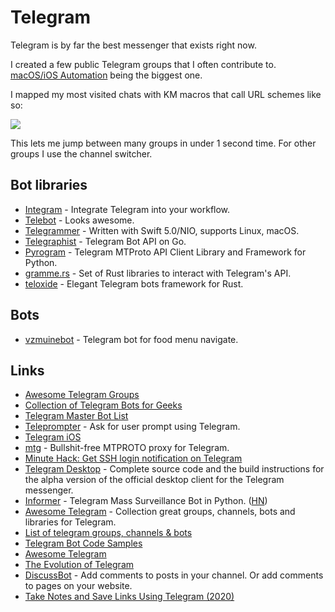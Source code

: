 # Telegram

Telegram is by far the best messenger that exists right now.

I created a few public Telegram groups that I often contribute to. [macOS/iOS Automation](https://t.me/joinchat/BBKnQU4_rty6_942PFbPbw) being the biggest one.

I mapped my most visited chats with KM macros that call URL schemes like so:

![](https://i.imgur.com/J2n7NpH.png)

This lets me jump between many groups in under 1 second time. For other groups I use the channel switcher.

## Bot libraries

* [Integram](https://github.com/requilence/integram) - Integrate Telegram into your workflow.
* [Telebot](https://github.com/tucnak/telebot) - Looks awesome.
* [Telegrammer](https://github.com/givip/Telegrammer) - Written with Swift 5.0/NIO, supports Linux, macOS.
* [Telegraphist](https://github.com/xamut/telegraphist) - Telegram Bot API on Go.
* [Pyrogram](https://github.com/pyrogram/pyrogram) - Telegram MTProto API Client Library and Framework for Python.
* [gramme.rs](https://github.com/Lonami/grammers) - Set of Rust libraries to interact with Telegram's API.
* [teloxide](https://github.com/teloxide/teloxide) - Elegant Telegram bots framework for Rust.

## Bots

* [vzmuinebot](https://github.com/ArtHome12/vzmuinebot) - Telegram bot for food menu navigate.

## Links

* [Awesome Telegram Groups](https://github.com/learn-anything/telegram-groups)
* [Collection of Telegram Bots for Geeks](https://medium.com/@ipestov/collection-of-telegram-bots-for-geeks-52fd821740c1)
* [Telegram Master Bot List](https://docs.google.com/spreadsheets/d/1uQP3f2bWuPapTn_1FUcL67jW9MwLzSjysji39pmyUxY/edit#gid=2104461983)
* [Teleprompter](https://github.com/r-darwish/Teleprompter) - Ask for user prompt using Telegram.
* [Telegram iOS](https://github.com/peter-iakovlev/Telegram-iOS)
* [mtg](https://github.com/9seconds/mtg) - Bullshit-free MTPROTO proxy for Telegram.
* [Minute Hack: Get SSH login notification on Telegram](https://8192.one/post/ssh_login_notification_withtelegram/)
* [Telegram Desktop](https://github.com/telegramdesktop/tdesktop) - Complete source code and the build instructions for the alpha version of the official desktop client for the Telegram messenger.
* [Informer](https://github.com/paulpierre/informer) - Telegram Mass Surveillance Bot in Python. \([HN](https://news.ycombinator.com/item?id=21750353)\)
* [Awesome Telegram](https://github.com/ebertti/awesome-telegram) - Collection great groups, channels, bots and libraries for Telegram.
* [List of telegram groups, channels & bots](https://github.com/goq/telegram-list)
* [Telegram Bot Code Samples](https://core.telegram.org/bots/samples)
* [Awesome Telegram](https://github.com/serhii-londar/awesome-telegram)
* [The Evolution of Telegram](https://telegram.org/evolution)
* [DiscussBot](https://comments.app/) - Add comments to posts in your channel. Or add comments to pages on your website.
* [Take Notes and Save Links Using Telegram \(2020\)](https://histre.com/blog/take-notes-with-telegram/)

